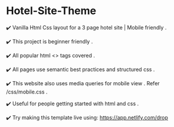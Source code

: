 # Hotel-Site-Theme

✔️ Vanilla Html Css layout for a 3 page hotel site | Mobile friendly .

✔️ This project is beginner friendly .

✔️ All popular html <> tags covered . 

✔️ All pages use semantic best practices and structured css .

✔️ This website also uses media queries for mobile view . Refer /css/mobile.css .

✔️ Useful for people getting started with html and css .

✔️ Try making this template live using: https://app.netlify.com/drop
